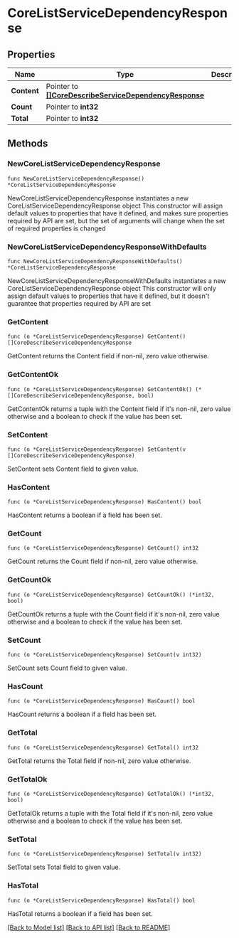 # CoreListServiceDependencyResponse

## Properties

Name | Type | Description | Notes
------------ | ------------- | ------------- | -------------
**Content** | Pointer to [**[]CoreDescribeServiceDependencyResponse**](CoreDescribeServiceDependencyResponse.md) |  | [optional] 
**Count** | Pointer to **int32** |  | [optional] 
**Total** | Pointer to **int32** |  | [optional] 

## Methods

### NewCoreListServiceDependencyResponse

`func NewCoreListServiceDependencyResponse() *CoreListServiceDependencyResponse`

NewCoreListServiceDependencyResponse instantiates a new CoreListServiceDependencyResponse object
This constructor will assign default values to properties that have it defined,
and makes sure properties required by API are set, but the set of arguments
will change when the set of required properties is changed

### NewCoreListServiceDependencyResponseWithDefaults

`func NewCoreListServiceDependencyResponseWithDefaults() *CoreListServiceDependencyResponse`

NewCoreListServiceDependencyResponseWithDefaults instantiates a new CoreListServiceDependencyResponse object
This constructor will only assign default values to properties that have it defined,
but it doesn't guarantee that properties required by API are set

### GetContent

`func (o *CoreListServiceDependencyResponse) GetContent() []CoreDescribeServiceDependencyResponse`

GetContent returns the Content field if non-nil, zero value otherwise.

### GetContentOk

`func (o *CoreListServiceDependencyResponse) GetContentOk() (*[]CoreDescribeServiceDependencyResponse, bool)`

GetContentOk returns a tuple with the Content field if it's non-nil, zero value otherwise
and a boolean to check if the value has been set.

### SetContent

`func (o *CoreListServiceDependencyResponse) SetContent(v []CoreDescribeServiceDependencyResponse)`

SetContent sets Content field to given value.

### HasContent

`func (o *CoreListServiceDependencyResponse) HasContent() bool`

HasContent returns a boolean if a field has been set.

### GetCount

`func (o *CoreListServiceDependencyResponse) GetCount() int32`

GetCount returns the Count field if non-nil, zero value otherwise.

### GetCountOk

`func (o *CoreListServiceDependencyResponse) GetCountOk() (*int32, bool)`

GetCountOk returns a tuple with the Count field if it's non-nil, zero value otherwise
and a boolean to check if the value has been set.

### SetCount

`func (o *CoreListServiceDependencyResponse) SetCount(v int32)`

SetCount sets Count field to given value.

### HasCount

`func (o *CoreListServiceDependencyResponse) HasCount() bool`

HasCount returns a boolean if a field has been set.

### GetTotal

`func (o *CoreListServiceDependencyResponse) GetTotal() int32`

GetTotal returns the Total field if non-nil, zero value otherwise.

### GetTotalOk

`func (o *CoreListServiceDependencyResponse) GetTotalOk() (*int32, bool)`

GetTotalOk returns a tuple with the Total field if it's non-nil, zero value otherwise
and a boolean to check if the value has been set.

### SetTotal

`func (o *CoreListServiceDependencyResponse) SetTotal(v int32)`

SetTotal sets Total field to given value.

### HasTotal

`func (o *CoreListServiceDependencyResponse) HasTotal() bool`

HasTotal returns a boolean if a field has been set.


[[Back to Model list]](../README.md#documentation-for-models) [[Back to API list]](../README.md#documentation-for-api-endpoints) [[Back to README]](../README.md)


